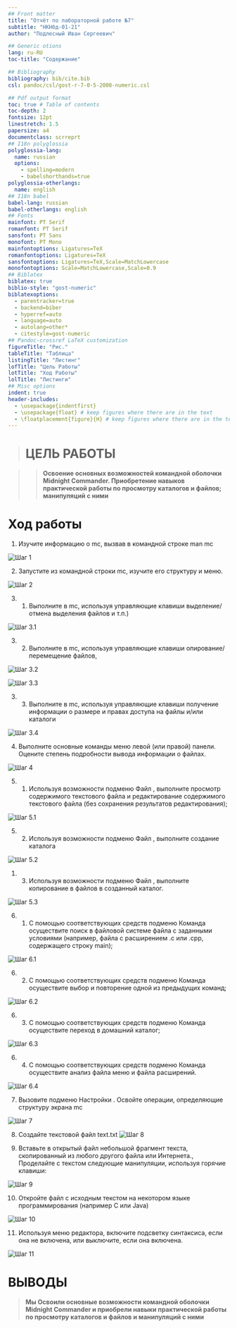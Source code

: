 ```yaml
---
## Front matter
title: "Отчёт по лабораторной работе №7"
subtitle: "НКНбд-01-21"
author: "Подлесный Иван Сергеевич"

## Generic otions
lang: ru-RU
toc-title: "Содержание"

## Bibliography
bibliography: bib/cite.bib
csl: pandoc/csl/gost-r-7-0-5-2008-numeric.csl

## Pdf output format
toc: true # Table of contents
toc-depth: 2
fontsize: 12pt
linestretch: 1.5
papersize: a4
documentclass: scrreprt
## I18n polyglossia
polyglossia-lang:
  name: russian
  options:
	- spelling=modern
	- babelshorthands=true
polyglossia-otherlangs:
  name: english
## I18n babel
babel-lang: russian
babel-otherlangs: english
## Fonts
mainfont: PT Serif
romanfont: PT Serif
sansfont: PT Sans
monofont: PT Mono
mainfontoptions: Ligatures=TeX
romanfontoptions: Ligatures=TeX
sansfontoptions: Ligatures=TeX,Scale=MatchLowercase
monofontoptions: Scale=MatchLowercase,Scale=0.9
## Biblatex
biblatex: true
biblio-style: "gost-numeric"
biblatexoptions:
  - parentracker=true
  - backend=biber
  - hyperref=auto
  - language=auto
  - autolang=other*
  - citestyle=gost-numeric
## Pandoc-crossref LaTeX customization
figureTitle: "Рис."
tableTitle: "Таблица"
listingTitle: "Листинг"
lofTitle: "Цель Работы"
lotTitle: "Ход Работы"
lolTitle: "Листинги"
## Misc options
indent: true
header-includes:
  - \usepackage{indentfirst}
  - \usepackage{float} # keep figures where there are in the text
  - \floatplacement{figure}{H} # keep figures where there are in the text
---
```




># ЦЕЛЬ РАБОТЫ

>>**Освоение основных возможностей командной оболочки Midnight Commander. Приобретение навыков практической работы по просмотру каталогов и файлов; манипуляций с ними**

# Ход работы

1. Изучите информацию о mc, вызвав в командной строке man mc

![Шаг 1](1.jpg)

2. Запустите из командной строки mc, изучите его структуру и меню.

![Шаг 2](2.jpg)

3. 1.  Выполните в mc, используя управляющие клавиши выделение/отмена выделения файлов и т.п.)

![Шаг 3.1](3v.jpg)

3. 2. Выполните в mc, используя управляющие клавиши опирование/перемещение файлов,
  
![Шаг 3.2](3c.jpg)

![Шаг 3.3](3m.jpg)

3. 3. Выполните в mc, используя управляющие клавиши  получение информации о размере и правах доступа на файлы и/или каталоги

![Шаг 3.4](3sr.jpg)

4. Выполните основные команды меню левой (или правой) панели. Оцените степень подробности вывода информации о файлах.

![Шаг 4](4i.jpg)

5. 1. Используя возможности подменю Файл , выполните  просмотр содержимого текстового файла и редактирование содержимого текстового файла (без сохранения результатов редактирования);

![Шаг 5.1](5wr.jpg)

5. 2. Используя возможности подменю Файл , выполните создание каталога

![Шаг 5.2](5mkdir.jpg)

1. 3. Используя возможности подменю Файл , выполните копирование в файлов в созданный каталог.

![Шаг 5.3](5cp.jpg)

6. 1. С помощью соответствующих средств подменю Команда осуществите поиск в файловой системе файла с заданными условиями (например, файла с расширением .c или .cpp, содержащего строку main);

![Шаг 6.1](6s.jpg)

6. 2. С помощью соответствующих средств подменю Команда осуществите  выбор и повторение одной из предыдущих команд;

![Шаг 6.2](6h.jpg)

6. 3.  С помощью соответствующих средств подменю Команда осуществите  переход в домашний каталог;

![Шаг 6.3](6h.jpg)

6. 4.  С помощью соответствующих средств подменю Команда осуществите  анализ файла меню и файла расширений.

![Шаг 6.4](6a.jpg)

7. Вызовите подменю Настройки . Освойте операции, определяющие структуру экрана mc

![Шаг 7](7.jpg)

8. Создайте текстовой файл text.txt
![Шаг 8](8t.jpg)

9. Вставьте в открытый файл небольшой фрагмент текста, скопированный из любого другого файла или Интернета., Проделайте с текстом следующие манипуляции, используя горячие клавиши:

![Шаг 9](9.jpg)

10. Откройте файл с исходным текстом на некотором языке программирования (например C или Java)

![Шаг 10](10.jpg)

11. Используя меню редактора, включите подсветку синтаксиса, если она не включена, или выключите, если она включена.

![Шаг 11](11.jpg)

# ВЫВОДЫ

>**Мы Освоили основные возможности командной оболочки Midnight Commander и приобрели навыки практической работы по просмотру каталогов и файлов и манипуляций с ними**
